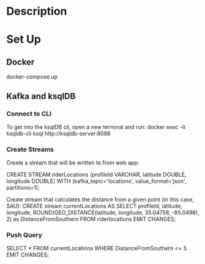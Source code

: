 # Description
# Set Up
## Docker
docker-compose up
## Kafka and ksqlDB

### Connect to CLI
To get into the ksqlDB cli, open a new terminal and run:
docker exec -it ksqldb-cli ksql http://ksqldb-server:8088

### Create Streams
Create a stream that will be written to from web app:

CREATE STREAM riderLocations (profileId VARCHAR, latitude DOUBLE, longitude DOUBLE)
  WITH (kafka_topic='locations', value_format='json', partitions=1);

Create stream that calculates the distance from a given point (in this case, SAU):
CREATE stream currentLocations AS
  SELECT profileId,
         latitude,
         longitude, ROUND(GEO_DISTANCE(latitude, longitude, 35.04758, -85.0498), 2) as DistanceFromSouthern
FROM riderlocations
EMIT CHANGES;

### Push Query
SELECT * FROM currentLocations
WHERE DistanceFromSouthern <= 5
EMIT CHANGES;

